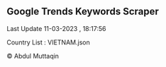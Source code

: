 

## Google Trends Keywords Scraper 
 
Last Update 11-03-2023 , 18:17:56

Country List :
VIETNAM.json



© Abdul Muttaqin 
